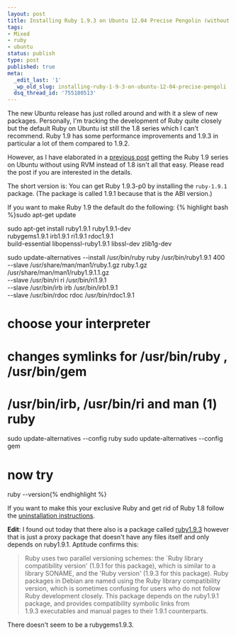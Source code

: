 ```yaml
---
layout: post
title: Installing Ruby 1.9.3 on Ubuntu 12.04 Precise Pengolin (without RVM)
tags:
- Mixed
- ruby
- ubuntu
status: publish
type: post
published: true
meta:
  _edit_last: '1'
  _wp_old_slug: installing-ruby-1-9-3-on-ubuntu-12-04-precise-pengoli
  dsq_thread_id: '755180513'
---
```

The new Ubuntu release has just rolled around and with it a slew of new packages. Personally, I'm tracking the development of Ruby quite closely but the default Ruby on Ubuntu ist still the 1.8 series which I can't recommend. Ruby 1.9 has some performance improvements and 1.9.3 in particular a lot of them compared to 1.9.2.

However, as I have elaborated in a <a title="Installing Ruby 1.9.2 on Ubuntu 11.10 Oneiric Ocelot without using RVM" href="http://lenni.info/blog/2011/12/installing-ruby-1-9-2-on-ubuntu-11-10-oneric-ocelot-without-using-rvm/">previous post</a> getting the Ruby 1.9 series on Ubuntu without using RVM instead of 1.8 isn't all that easy. Please read the post if you are interested in the details.

The short version is: You can get Ruby 1.9.3-p0 by installing the <code>ruby-1.9.1</code> package. (The package is called 1.9.1 because that is the ABI version.)

If you want to make Ruby 1.9 the default do the following:
{% highlight bash %}sudo apt-get update

sudo apt-get install ruby1.9.1 ruby1.9.1-dev \
  rubygems1.9.1 irb1.9.1 ri1.9.1 rdoc1.9.1 \
  build-essential libopenssl-ruby1.9.1 libssl-dev zlib1g-dev

sudo update-alternatives --install /usr/bin/ruby ruby /usr/bin/ruby1.9.1 400 \
         --slave   /usr/share/man/man1/ruby.1.gz ruby.1.gz \
                        /usr/share/man/man1/ruby1.9.1.1.gz \
        --slave   /usr/bin/ri ri /usr/bin/ri1.9.1 \
        --slave   /usr/bin/irb irb /usr/bin/irb1.9.1 \
        --slave   /usr/bin/rdoc rdoc /usr/bin/rdoc1.9.1

# choose your interpreter
# changes symlinks for /usr/bin/ruby , /usr/bin/gem
# /usr/bin/irb, /usr/bin/ri and man (1) ruby
sudo update-alternatives --config ruby
sudo update-alternatives --config gem

# now try
ruby --version{% endhighlight %}

If you want to make this your exclusive Ruby and get rid of Ruby 1.8 follow the <a title="Installing Ruby 1.9.2 on Ubuntu 11.10 Oneiric Ocelot without using RVM" href="http://lenni.info/blog/2011/12/installing-ruby-1-9-2-on-ubuntu-11-10-oneric-ocelot-without-using-rvm/#uninstall">uninstallation instructions</a>.

<strong>Edit</strong>: I found out today that there also is a package called <a href="http://packages.ubuntu.com/precise/ruby1.9.3">ruby1.9.3</a> however that is just a proxy package that doesn't have any files itself and only depends on ruby1.9.1. Aptitude confirms this:
<blockquote>Ruby uses two parallel versioning schemes: the `Ruby library compatibility version' (1.9.1 for this package), which is similar to a library SONAME, and the 'Ruby version' (1.9.3 for this package). Ruby packages in Debian are named using the Ruby library compatibility version, which is sometimes confusing for users who do not follow Ruby development closely. This package depends on the ruby1.9.1 package, and provides compatibility symbolic links from 1.9.3 executables and manual pages to their 1.9.1 counterparts.</blockquote>
There doesn't seem to be a rubygems1.9.3.

